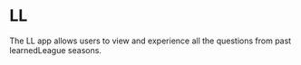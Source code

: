 # LL

The LL app allows users to view and experience all the questions from past learnedLeague seasons.